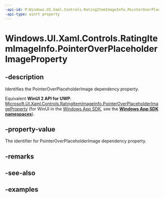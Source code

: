 ```yaml
---
-api-id: P:Windows.UI.Xaml.Controls.RatingItemImageInfo.PointerOverPlaceholderImageProperty
-api-type: winrt property
---
```


<!-- Property syntax.
public DependencyProperty PointerOverPlaceholderImageProperty { get; }
-->

# Windows.UI.Xaml.Controls.RatingItemImageInfo.PointerOverPlaceholderImageProperty

## -description

Identifies the PointerOverPlaceholderImage dependency property.

Equivalent **WinUI 2 API for UWP**: [Microsoft.UI.Xaml.Controls.RatingItemImageInfo.PointerOverPlaceholderImageProperty](/windows/winui/api/microsoft.ui.xaml.controls.ratingitemimageinfo.pointeroverplaceholderimageproperty) (for WinUI in the [Windows App SDK](/windows/apps/windows-app-sdk/), see the **[Windows App SDK namespaces](/windows/windows-app-sdk/api/winrt/)**).

## -property-value

The identifier for PointerOverPlaceholderImage dependency property.

## -remarks

## -see-also

## -examples

